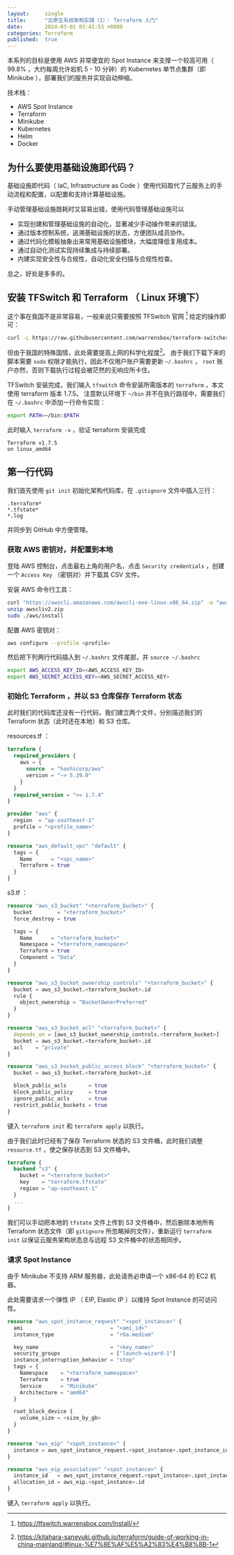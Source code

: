 ```yaml
---
layout:     single
title:      "云原生系统架构实践（1）： Terraform 入门"
date:       2024-03-01 03:41:53 +0800
categories: Terraform
published:  true
---
```


本系列的目标是使用 AWS 非常便宜的 Spot Instance 来支撑一个较高可用（ 99.8% ，大约每周允许宕机 5 - 10 分钟）的 Kubernetes 单节点集群（即 Minikube ），部署我们的服务并实现自动伸缩。

技术栈：
- AWS Spot Instance
- Terraform
- Minikube
- Kubernetes
- Helm
- Docker

## 为什么要使用基础设施即代码？

基础设施即代码（ IaC, Infrastructure as Code ）使用代码取代了云服务上的手动流程和配置，以配置和支持计算基础设施。

手动管理基础设施既耗时又容易出错，使用代码管理基础设施可以
- 实现创建和管理基础设施的自动化，显著减少手动操作带来的错误。
- 通过版本控制系统，追溯基础设施的状态，方便团队成员协作。
- 通过代码化模板抽象出来常用基础设施模块，大幅度降低复用成本。
- 通过自动化测试实现持续集成与持续部署。
- 内建实现安全性与合规性，自动化安全扫描与合规性检查。

总之，好处是多多的。

## 安装 TFSwitch 和 Terraform （ Linux 环境下）

这个事在我国不是非常容易，一般来说只需要按照 TFSwitch 官网 [^1] 给定的操作即可：

```bash
curl -L https://raw.githubusercontent.com/warrensbox/terraform-switcher/release/install.sh | sudo bash
```

但由于我国的特殊国情，此处需要提高上网的科学化程度[^2]。
由于我们下载下来的脚本需要 `sudo` 权限才能执行，因此不仅用户账户需要更新 `~/.bashrc` ， `root` 账户亦然，否则下载执行过程会被茫然的无响应所卡住。

TFSwitch 安装完成，我们输入 `tfswitch` 命令安装所需版本的 `terraform` ，本文使用 terraform 版本 1.7.5。
注意默认环境下 `~/bin` 并不在执行路径中，需要我们在 `~/.bashrc` 中添加一行命令实现：

```bash
export PATH=~/bin:$PATH
```

此时输入 `terraform -v` ，验证 terraform 安装完成

```
Terraform v1.7.5
on linux_amd64
```

## 第一行代码

我们首先使用 `git init` 初始化架构代码库，在 `.gitignore` 文件中插入三行：

```gitignore
.terraform*
*.tfstate*
*.log
```

并同步到 GitHub 中方便管理。

### 获取 AWS 密钥对，并配置到本地

登陆 AWS 控制台，点击最右上角的用户名，点击 `Security credentials` ，创建一个 `Access Key` （密钥对）并下载其 CSV 文件。

安装 AWS 命令行工具：

```bash
curl "https://awscli.amazonaws.com/awscli-exe-linux-x86_64.zip" -o "awscliv2.zip"
unzip awscliv2.zip
sudo ./aws/install
```

配置 AWS 密钥对：

```bash
aws configure --profile <profile>
```

然后把下列两行代码插入到 `~/.bashrc` 文件尾部，并 `source ~/.bashrc`

```bash
export AWS_ACCESS_KEY_ID=<AWS_ACCESS_KEY_ID>
export AWS_SECRET_ACCESS_KEY=<AWS_SECRET_ACCESS_KEY>
```

### 初始化 Terraform ，并以 S3 仓库保存 Terraform 状态

此时我们的代码库还没有一行代码，我们建立两个文件，分别描述我们的 Terraform 状态（此时还在本地）和 S3 仓库。

resources.tf ：

```terraform
terraform {
  required_providers {
    aws = {
      source  = "hashicorp/aws"
      version = "~> 5.39.0"
    }
  }
  required_version = ">= 1.7.4"
}

provider "aws" {
  region  = "ap-southeast-1"
  profile = "<profile_name>"
}

resource "aws_default_vpc" "default" {
  tags = {
    Name      = "<vpc_name>"
    Terraform = true
  }
}
```

s3.tf ：

```terraform
resource "aws_s3_bucket" "<terraform_bucket>" {
  bucket        = "<terraform_bucket>"
  force_destroy = true

  tags = {
    Name      = "<terraform_bucket>"
    Namespace = "<terraform_namespace>"
    Terraform = true
    Component = "Data"
  }
}

resource "aws_s3_bucket_ownership_controls" "<terraform_bucket>" {
  bucket = aws_s3_bucket.<terraform_bucket>.id
  rule {
    object_ownership = "BucketOwnerPreferred"
  }
}

resource "aws_s3_bucket_acl" "<terraform_bucket>" {
  depends_on = [aws_s3_bucket_ownership_controls.<terraform_bucket>]
  bucket = aws_s3_bucket.<terraform_bucket>.id
  acl    = "private"
}

resource "aws_s3_bucket_public_access_block" "<terraform_bucket>" {
  bucket = aws_s3_bucket.<terraform_bucket>.id

  block_public_acls       = true
  block_public_policy     = true
  ignore_public_acls      = true
  restrict_public_buckets = true
}
```

键入 `terraform init` 和 `terraform apply` 以执行。

由于我们此时已经有了保存 Terraform 状态的 S3 文件桶，此时我们调整 `resource.tf` ，使之保存状态到 S3 文件桶中。

```terraform
terraform {
  backend "s3" {
    bucket = "<terraform_bucket>"
    key    = "terraform.tfstate"
    region = "ap-southeast-1"
  }
  ...
}
```

我们可以手动把本地的 `tfstate` 文件上传到 S3 文件桶中，然后删除本地所有 Terraform 状态文件（即 `gitignore` 所忽略掉的文件），重新运行 `terraform init` 以保证云服务架构状态总与远程 S3 文件桶中的状态相同步。

### 请求 Spot Instance

由于 Minikube 不支持 ARM 服务器，此处请务必申请一个 x86-64 的 EC2 机器。

此处需要请求一个弹性 IP （ EIP, Elastic IP ）以维持 Spot Instance 的可访问性。

```terraform
resource "aws_spot_instance_request" "<spot_instance>" {
  ami                            = "<ami_id>"
  instance_type                  = "r6a.medium"

  key_name                       = "<key_name>"
  security_groups                = ["launch-wizard-1"]
  instance_interruption_behavior = "stop"
  tags = {
    Namespace    = "<terraform_namespace>"
    Terraform    = true
    Service      = "Minikube"
    Architecture = "amd64"
  }

  root_block_device {
    volume_size = <size_by_gb>
  }
}

resource "aws_eip" "<spot_instance>" {
  instance = aws_spot_instance_request.<spot_instance>.spot_instance_id
}

resource "aws_eip_association" "<spot_instance>" {
  instance_id   = aws_spot_instance_request.<spot_instance>.spot_instance_id
  allocation_id = aws_eip.<spot_instance>.id
}
```

键入 `terraform apply` 以执行。

[^1]: https://tfswitch.warrensbox.com/Install/
[^2]: https://kitahara-saneyuki.github.io/terraform/guide-of-working-in-china-mainland/#linux-%E7%8E%AF%E5%A2%83%E4%B8%8B-1
